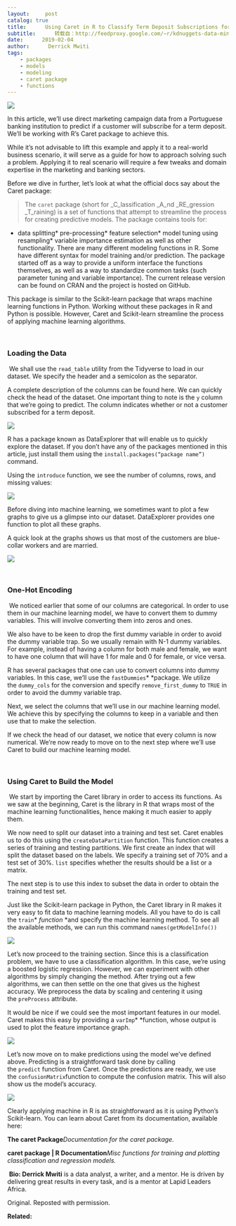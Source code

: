 ```yaml
---
layout:     post
catalog: true
title:      Using Caret in R to Classify Term Deposit Subscriptions for a Bank
subtitle:      转载自：http://feedproxy.google.com/~r/kdnuggets-data-mining-analytics/~3/bEPCm7F3SbM/caret-r-classify-term-deposit-subscriptions-bank.html
date:      2019-02-04
author:      Derrick Mwiti
tags:
    - packages
    - models
    - modeling
    - caret package
    - functions
---
```


![](http://feedproxy.google.com/wp-content/uploads/piggy-bank.jpg)


In this article, we’ll use direct marketing campaign data from a Portuguese banking institution to predict if a customer will subscribe for a term deposit. We’ll be working with R’s Caret package to achieve this.

While it’s not advisable to lift this example and apply it to a real-world business scenario, it will serve as a guide for how to approach solving such a problem. Applying it to real scenario will require a few tweaks and domain expertise in the marketing and banking sectors.

Before we dive in further, let’s look at what the official docs say about the Caret package:

> The `caret` package (short for _C_lassification _A_nd _RE_gression _T_raining) is a set of functions that attempt to streamline the process for creating predictive models. The package contains tools for:
* data splitting* pre-processing* feature selection* model tuning using resampling* variable importance estimation
as well as other functionality.
There are many different modeling functions in R. Some have different syntax for model training and/or prediction. The package started off as a way to provide a uniform interface the functions themselves, as well as a way to standardize common tasks (such parameter tuning and variable importance).
The current release version can be found on CRAN and the project is hosted on GitHub.

This package is similar to the Scikit-learn package that wraps machine learning functions in Python. Working without these packages in R and Python is possible. However, Caret and Scikit-learn streamline the process of applying machine learning algorithms.

 

### **Loading the Data**

 We shall use the `read_table` utility from the Tidyverse to load in our dataset. We specify the header and a semicolon as the separator.


A complete description of the columns can be found here. We can quickly check the head of the dataset. One important thing to note is the `y` column that we’re going to predict. The column indicates whether or not a customer subscribed for a term deposit.

![](https://cdn-images-1.medium.com/max/1600/1*xFnaiEQWSy44LiSCk6yMpQ.png)


R has a package known as DataExplorer that will enable us to quickly explore the dataset. If you don’t have any of the packages mentioned in this article, just install them using the `install.packages(“package name”)` command.

Using the `introduce` function, we see the number of columns, rows, and missing values:


![](https://cdn-images-1.medium.com/max/1600/1*ffhFa5-u-NFVmYpLcMxN4w.png)


Before diving into machine learning, we sometimes want to plot a few graphs to give us a glimpse into our dataset. DataExplorer provides one function to plot all these graphs.


A quick look at the graphs shows us that most of the customers are blue-collar workers and are married.

![](https://cdn-images-1.medium.com/max/1600/1*tRW45Lc9EGEeUGX1--zI1w.png)


 

### ****One-Hot Encoding****

 We noticed earlier that some of our columns are categorical. In order to use them in our machine learning model, we have to convert them to dummy variables. This will involve converting them into zeros and ones.

We also have to be keen to drop the first dummy variable in order to avoid the dummy variable trap. So we usually remain with N-1 dummy variables. For example, instead of having a column for both male and female, we want to have one column that will have 1 for male and 0 for female, or vice versa.

R has several packages that one can use to convert columns into dummy variables. In this case, we’ll use the `fastDummies`* *package. We utilize the `dummy_cols` for the conversion and specify `remove_first_dummy` to `TRUE` in order to avoid the dummy variable trap.


Next, we select the columns that we’ll use in our machine learning model. We achieve this by specifying the columns to keep in a variable and then use that to make the selection.


If we check the head of our dataset, we notice that every column is now numerical. We’re now ready to move on to the next step where we’ll use Caret to build our machine learning model.

 

### **Using Caret to Build the Model**

 We start by importing the Caret library in order to access its functions. As we saw at the beginning, Caret is the library in R that wraps most of the machine learning functionalities, hence making it much easier to apply them.


We now need to split our dataset into a training and test set. Caret enables us to do this using the `createDataPartition` function. This function creates a series of training and testing partitions. We first create an index that will split the dataset based on the labels. We specify a training set of 70% and a test set of 30%. `list` specifies whether the results should be a list or a matrix.


The next step is to use this index to subset the data in order to obtain the training and test set.


Just like the Scikit-learn package in Python, the Caret library in R makes it very easy to fit data to machine learning models. All you have to do is call the `train`* *function* *and specify the machine learning method. To see all the available methods, we can run this command `names(getModelInfo())`


![](https://cdn-images-1.medium.com/max/1600/1*Axmh0CYe6vBzSNDYwStvhQ.png)


Let’s now proceed to the training section. Since this is a classification problem, we have to use a classification algorithm. In this case, we’re using a boosted logistic regression. However, we can experiment with other algorithms by simply changing the method. After trying out a few algorithms, we can then settle on the one that gives us the highest accuracy. We preprocess the data by scaling and centering it using the `preProcess` attribute.


It would be nice if we could see the most important features in our model. Caret makes this easy by providing a `varImp`* *function, whose output is used to plot the feature importance graph.


![](https://cdn-images-1.medium.com/max/1600/1*dukFYrJ3nopABJ0bvDF6ag.png)


Let’s now move on to make predictions using the model we’ve defined above. Predicting is a straightforward task done by calling the `predict` function from Caret. Once the predictions are ready, we use the `confusionMatrix`function to compute the confusion matrix. This will also show us the model’s accuracy.


![](https://cdn-images-1.medium.com/max/1600/1*G9G7cOLCxG7zQaoHXEyNQA.png)


Clearly applying machine in R is as straightforward as it is using Python’s Scikit-learn. You can learn about Caret from its documentation, available here:

**The caret Package***Documentation for the caret package.*

**caret package | R Documentation***Misc functions for training and plotting classification and regression models.*

 **Bio: Derrick Mwiti** is a data analyst, a writer, and a mentor. He is driven by delivering great results in every task, and is a mentor at Lapid Leaders Africa.

Original. Reposted with permission.

**Related:**



 
